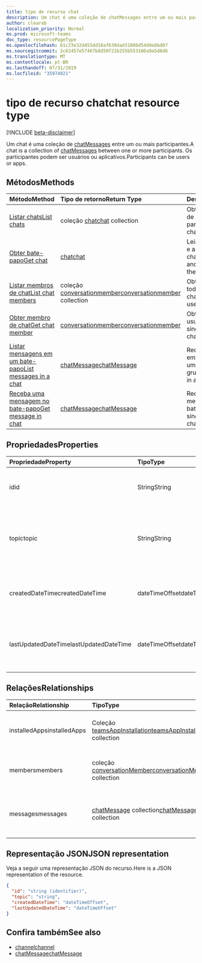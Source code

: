 ```yaml
---
title: tipo de recurso chat
description: Um chat é uma coleção de chatMessages entre um ou mais participantes.
author: clearab
localization_priority: Normal
ms.prod: microsoft-teams
doc_type: resourcePageType
ms.openlocfilehash: 61c23e32d455dd18af639dad31806d54d9e8bd07
ms.sourcegitcommit: 2c62457e57467b8d50f21b255b553106a9a5d8d6
ms.translationtype: MT
ms.contentlocale: pt-BR
ms.lasthandoff: 07/31/2019
ms.locfileid: "35974021"
---
```

# <a name="chat-resource-type"></a><span data-ttu-id="2f04f-103">tipo de recurso chat</span><span class="sxs-lookup"><span data-stu-id="2f04f-103">chat resource type</span></span>

[!INCLUDE [beta-disclaimer](../../includes/beta-disclaimer.md)]

<span data-ttu-id="2f04f-104">Um chat é uma coleção de [chatMessages](chatmessage.md) entre um ou mais participantes.</span><span class="sxs-lookup"><span data-stu-id="2f04f-104">A chat is a collection of [chatMessages](chatmessage.md) between one or more participants.</span></span> <span data-ttu-id="2f04f-105">Os participantes podem ser usuários ou aplicativos.</span><span class="sxs-lookup"><span data-stu-id="2f04f-105">Participants can be users or apps.</span></span>

## <a name="methods"></a><span data-ttu-id="2f04f-106">Métodos</span><span class="sxs-lookup"><span data-stu-id="2f04f-106">Methods</span></span>

|  <span data-ttu-id="2f04f-107">Método</span><span class="sxs-lookup"><span data-stu-id="2f04f-107">Method</span></span>       |  <span data-ttu-id="2f04f-108">Tipo de retorno</span><span class="sxs-lookup"><span data-stu-id="2f04f-108">Return Type</span></span>  | <span data-ttu-id="2f04f-109">Descrição</span><span class="sxs-lookup"><span data-stu-id="2f04f-109">Description</span></span>|
|:---------------|:--------|:----------|
|[<span data-ttu-id="2f04f-110">Listar chats</span><span class="sxs-lookup"><span data-stu-id="2f04f-110">List chats</span></span>](../api/chat-list.md) | <span data-ttu-id="2f04f-111">coleção [chat](channel.md)</span><span class="sxs-lookup"><span data-stu-id="2f04f-111">[chat](channel.md) collection</span></span> | <span data-ttu-id="2f04f-112">Obter a lista de chats de que um usuário faz parte.</span><span class="sxs-lookup"><span data-stu-id="2f04f-112">Get the list of chats a user is part of.</span></span>|
|[<span data-ttu-id="2f04f-113">Obter bate-papo</span><span class="sxs-lookup"><span data-stu-id="2f04f-113">Get chat</span></span>](../api/chat-get.md) | [<span data-ttu-id="2f04f-114">chat</span><span class="sxs-lookup"><span data-stu-id="2f04f-114">chat</span></span>](channel.md) | <span data-ttu-id="2f04f-115">Leia as propriedades e as relações do chat.</span><span class="sxs-lookup"><span data-stu-id="2f04f-115">Read properties and relationships of the chat.</span></span>|
|[<span data-ttu-id="2f04f-116">Listar membros de chat</span><span class="sxs-lookup"><span data-stu-id="2f04f-116">List chat members</span></span>](../api/conversationmember-list.md) | <span data-ttu-id="2f04f-117">coleção [conversationmember](conversationmember.md)</span><span class="sxs-lookup"><span data-stu-id="2f04f-117">[conversationmember](conversationmember.md) collection</span></span> | <span data-ttu-id="2f04f-118">Obtenha a lista de todos os usuários no chat.</span><span class="sxs-lookup"><span data-stu-id="2f04f-118">Get the list of all users in the chat.</span></span>|
|[<span data-ttu-id="2f04f-119">Obter membro de chat</span><span class="sxs-lookup"><span data-stu-id="2f04f-119">Get chat member</span></span>](../api/conversationmember-get.md) | [<span data-ttu-id="2f04f-120">conversationmember</span><span class="sxs-lookup"><span data-stu-id="2f04f-120">conversationmember</span></span>](conversationmember.md) | <span data-ttu-id="2f04f-121">Obtenha um único usuário no chat.</span><span class="sxs-lookup"><span data-stu-id="2f04f-121">Get a single user in the chat.</span></span>|
|[<span data-ttu-id="2f04f-122">Listar mensagens em um bate-papo</span><span class="sxs-lookup"><span data-stu-id="2f04f-122">List messages in a chat</span></span>](../api/chatmessage-list.md)  | [<span data-ttu-id="2f04f-123">chatMessage</span><span class="sxs-lookup"><span data-stu-id="2f04f-123">chatMessage</span></span>](../resources/chatmessage.md) | <span data-ttu-id="2f04f-124">Receba mensagens em um bate-papo de um para um ou de grupo.</span><span class="sxs-lookup"><span data-stu-id="2f04f-124">Get messages in a 1:1 or group chat.</span></span> |
|[<span data-ttu-id="2f04f-125">Receba uma mensagem no bate-papo</span><span class="sxs-lookup"><span data-stu-id="2f04f-125">Get message in chat</span></span>](../api/chatmessage-get.md)  | [<span data-ttu-id="2f04f-126">chatMessage</span><span class="sxs-lookup"><span data-stu-id="2f04f-126">chatMessage</span></span>](../resources/chatmessage.md) | <span data-ttu-id="2f04f-127">Receba uma única mensagem em um bate-papo.</span><span class="sxs-lookup"><span data-stu-id="2f04f-127">Get a single message in a chat.</span></span> |

## <a name="properties"></a><span data-ttu-id="2f04f-128">Propriedades</span><span class="sxs-lookup"><span data-stu-id="2f04f-128">Properties</span></span>

| <span data-ttu-id="2f04f-129">Propriedade</span><span class="sxs-lookup"><span data-stu-id="2f04f-129">Property</span></span>   | <span data-ttu-id="2f04f-130">Tipo</span><span class="sxs-lookup"><span data-stu-id="2f04f-130">Type</span></span> |<span data-ttu-id="2f04f-131">Descrição</span><span class="sxs-lookup"><span data-stu-id="2f04f-131">Description</span></span>|
|:---------------|:--------|:----------|
| <span data-ttu-id="2f04f-132">id</span><span class="sxs-lookup"><span data-stu-id="2f04f-132">id</span></span>| <span data-ttu-id="2f04f-133">String</span><span class="sxs-lookup"><span data-stu-id="2f04f-133">String</span></span>| <span data-ttu-id="2f04f-134">O identificador exclusivo do chat.</span><span class="sxs-lookup"><span data-stu-id="2f04f-134">The chat's unique identifier.</span></span> <span data-ttu-id="2f04f-135">Somente leitura.</span><span class="sxs-lookup"><span data-stu-id="2f04f-135">Read-only.</span></span>|
| <span data-ttu-id="2f04f-136">topic</span><span class="sxs-lookup"><span data-stu-id="2f04f-136">topic</span></span>| <span data-ttu-id="2f04f-137">String</span><span class="sxs-lookup"><span data-stu-id="2f04f-137">String</span></span>|  <span data-ttu-id="2f04f-138">Opcion Assunto ou tópico do chat.</span><span class="sxs-lookup"><span data-stu-id="2f04f-138">(Optional) Subject or topic for the chat.</span></span> <span data-ttu-id="2f04f-139">Disponível apenas para bate-papos de grupo.</span><span class="sxs-lookup"><span data-stu-id="2f04f-139">Only available for group chats.</span></span>|
| <span data-ttu-id="2f04f-140">createdDateTime</span><span class="sxs-lookup"><span data-stu-id="2f04f-140">createdDateTime</span></span>| <span data-ttu-id="2f04f-141">dateTimeOffset</span><span class="sxs-lookup"><span data-stu-id="2f04f-141">dateTimeOffset</span></span>|  <span data-ttu-id="2f04f-142">Data e hora em que o chat foi criado.</span><span class="sxs-lookup"><span data-stu-id="2f04f-142">Date and time at which the chat was created.</span></span> <span data-ttu-id="2f04f-143">Somente leitura.</span><span class="sxs-lookup"><span data-stu-id="2f04f-143">Read-only.</span></span>|
| <span data-ttu-id="2f04f-144">lastUpdatedDateTime</span><span class="sxs-lookup"><span data-stu-id="2f04f-144">lastUpdatedDateTime</span></span>| <span data-ttu-id="2f04f-145">dateTimeOffset</span><span class="sxs-lookup"><span data-stu-id="2f04f-145">dateTimeOffset</span></span>|  <span data-ttu-id="2f04f-146">Data e hora em que o chat foi atualizado.</span><span class="sxs-lookup"><span data-stu-id="2f04f-146">Date and time at which the chat was updated.</span></span> <span data-ttu-id="2f04f-147">Somente leitura.</span><span class="sxs-lookup"><span data-stu-id="2f04f-147">Read-only.</span></span>|

## <a name="relationships"></a><span data-ttu-id="2f04f-148">Relações</span><span class="sxs-lookup"><span data-stu-id="2f04f-148">Relationships</span></span>

| <span data-ttu-id="2f04f-149">Relação</span><span class="sxs-lookup"><span data-stu-id="2f04f-149">Relationship</span></span> | <span data-ttu-id="2f04f-150">Tipo</span><span class="sxs-lookup"><span data-stu-id="2f04f-150">Type</span></span> |<span data-ttu-id="2f04f-151">Descrição</span><span class="sxs-lookup"><span data-stu-id="2f04f-151">Description</span></span>|
|:---------------|:--------|:----------|
| <span data-ttu-id="2f04f-152">installedApps</span><span class="sxs-lookup"><span data-stu-id="2f04f-152">installedApps</span></span> | <span data-ttu-id="2f04f-153">Coleção [teamsAppInstallation](teamsappinstallation.md)</span><span class="sxs-lookup"><span data-stu-id="2f04f-153">[teamsAppInstallation](teamsappinstallation.md) collection</span></span> | <span data-ttu-id="2f04f-154">Uma coleção de todos os aplicativos no chat.</span><span class="sxs-lookup"><span data-stu-id="2f04f-154">A collection of all the apps in the chat.</span></span> <span data-ttu-id="2f04f-155">Anulável.</span><span class="sxs-lookup"><span data-stu-id="2f04f-155">Nullable.</span></span> |
| <span data-ttu-id="2f04f-156">members</span><span class="sxs-lookup"><span data-stu-id="2f04f-156">members</span></span> | <span data-ttu-id="2f04f-157">coleção [conversationMember](conversationmember.md)</span><span class="sxs-lookup"><span data-stu-id="2f04f-157">[conversationMember](conversationmember.md) collection</span></span> | <span data-ttu-id="2f04f-158">Uma coleção de todas as pessoas no chat.</span><span class="sxs-lookup"><span data-stu-id="2f04f-158">A collection of all people in the chat.</span></span> <span data-ttu-id="2f04f-159">Anulável.</span><span class="sxs-lookup"><span data-stu-id="2f04f-159">Nullable.</span></span> |
| <span data-ttu-id="2f04f-160">messages</span><span class="sxs-lookup"><span data-stu-id="2f04f-160">messages</span></span> | <span data-ttu-id="2f04f-161">[chatMessage](chatmessage.md) collection</span><span class="sxs-lookup"><span data-stu-id="2f04f-161">[chatMessage](chatmessage.md) collection</span></span> | <span data-ttu-id="2f04f-162">Uma coleção de todas as mensagens no chat.</span><span class="sxs-lookup"><span data-stu-id="2f04f-162">A collection of all the messages in the chat.</span></span> <span data-ttu-id="2f04f-163">Anulável.</span><span class="sxs-lookup"><span data-stu-id="2f04f-163">Nullable.</span></span> |

## <a name="json-representation"></a><span data-ttu-id="2f04f-164">Representação JSON</span><span class="sxs-lookup"><span data-stu-id="2f04f-164">JSON representation</span></span>

<span data-ttu-id="2f04f-165">Veja a seguir uma representação JSON do recurso.</span><span class="sxs-lookup"><span data-stu-id="2f04f-165">Here is a JSON representation of the resource.</span></span>

<!-- {
  "blockType": "resource",
  "keyProperty": "id",
  "@odata.type": "microsoft.graph.chat"
}-->

```json
{
  "id": "string (identifier)",
  "topic": "string",
  "createdDateTime": "dateTimeOffset",
  "lastUpdatedDateTime": "dateTimeOffset"
}

```

## <a name="see-also"></a><span data-ttu-id="2f04f-166">Confira também</span><span class="sxs-lookup"><span data-stu-id="2f04f-166">See also</span></span>

- [<span data-ttu-id="2f04f-167">channel</span><span class="sxs-lookup"><span data-stu-id="2f04f-167">channel</span></span>](channel.md)
- [<span data-ttu-id="2f04f-168">chatMessage</span><span class="sxs-lookup"><span data-stu-id="2f04f-168">chatMessage</span></span>](chatmessage.md)

<!-- uuid: 8fcb5dbc-d5aa-4681-8e31-b001d5168d79
2015-10-25 14:57:30 UTC -->
<!--
{
  "type": "#page.annotation",
  "description": "chat resource",
  "keywords": "",
  "section": "documentation",
  "tocPath": ""
}
-->
